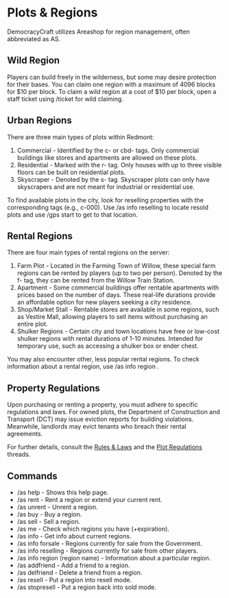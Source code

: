 # Plots & Regions

DemocracyCraft utilizes Areashop for region management, often abbreviated as AS.

## Wild Region

Players can build freely in the wilderness, but some may desire protection for their bases. You can claim one region with a maximum of 4096 blocks for $10 per block. To claim a wild region at a cost of $10 per block, open a staff ticket using /ticket for wild claiming.

## Urban Regions

There are three main types of plots within Redmont:
1. Commercial - Identified by the c- or cbd- tags. Only commercial buildings like stores and apartments are allowed on these plots.
2. Residential - Marked with the r- tag. Only houses with up to three visible floors can be built on residential plots.
3. Skyscraper - Denoted by the s- tag. Skyscraper plots can only have skyscrapers and are not meant for industrial or residential use.

To find available plots in the city, look for reselling properties with the corresponding tags (e.g., c-000). Use /as info reselling to locate resold plots and use /gps start <plot tag> to get to that location.

## Rental Regions

There are four main types of rental regions on the server:
1. Farm Plot - Located in the Farming Town of Willow, these special farm regions can be rented by players (up to two per person). Denoted by the f- tag, they can be rented from the Willow Train Station.
2. Apartment - Some commercial buildings offer rentable apartments with prices based on the number of days. These real-life durations provide an affordable option for new players seeking a city residence.
3. Shop/Market Stall - Rentable stores are available in some regions, such as Vestire Mall, allowing players to sell items without purchasing an entire plot.
4. Shulker Regions - Certain city and town locations have free or low-cost shulker regions with rental durations of 1-10 minutes. Intended for temporary use, such as accessing a shulker box or ender chest.

You may also encounter other, less popular rental regions. To check information about a rental region, use /as info region <rental region name>.

## Property Regulations

Upon purchasing or renting a property, you must adhere to specific regulations and laws. For owned plots, the Department of Construction and Transport (DCT) may issue eviction reports for building violations. Meanwhile, landlords may evict tenants who breach their rental agreements.

For further details, consult the [Rules & Laws](https://www.democracycraft.net/threads/rules-laws.5/) and the [Plot Regulations](https://www.democracycraft.net/threads/plot-regulations.17/) threads.

## Commands

- /as help - Shows this help page.
- /as rent - Rent a region or extend your current rent.
- /as unrent - Unrent a region.
- /as buy - Buy a region.
- /as sell - Sell a region.
- /as me - Check which regions you have (+expiration).
- /as info - Get info about current regions.
- /as info forsale - Regions currently for sale from the Government.
- /as info reselling - Regions currently for sale from other players.
- /as info region (region name) - Information about a particular region.
- /as addfriend - Add a friend to a region.
- /as delfriend - Delete a friend from a region.
- /as resell - Put a region into resell mode.
- /as stopresell - Put a region back into sold mode.
